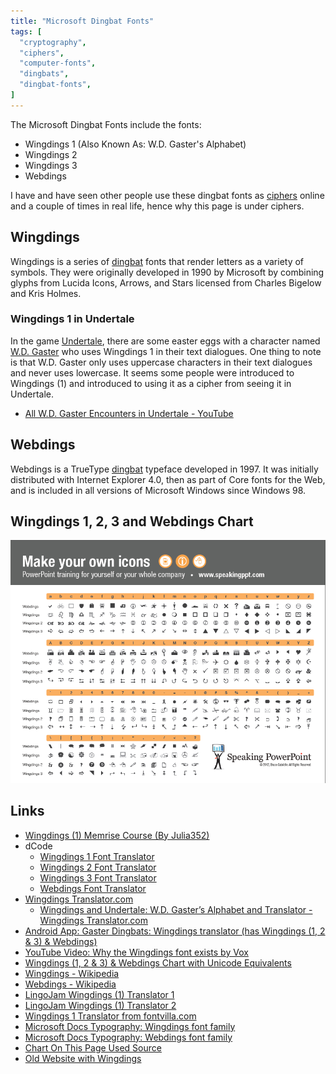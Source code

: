 ```yaml
---
title: "Microsoft Dingbat Fonts"
tags: [
  "cryptography",
  "ciphers",
  "computer-fonts",
  "dingbats",
  "dingbat-fonts",
]
---
```


The Microsoft Dingbat Fonts include the fonts:
- Wingdings 1 (Also Known As: W.D. Gaster's Alphabet)
- Wingdings 2
- Wingdings 3
- Webdings

I have and have seen other people use these dingbat fonts as [ciphers](_index.md) online and a couple of times in real life, hence why this page is under ciphers.

## Wingdings

Wingdings is a series of [dingbat](https://en.wikipedia.org/wiki/Dingbat) fonts that render letters as a variety of symbols. They were originally developed in 1990 by Microsoft by combining glyphs from Lucida Icons, Arrows, and Stars licensed from Charles Bigelow and Kris Holmes.

### Wingdings 1 in Undertale

In the game [Undertale](https://undertale.com/about/), there are some easter eggs with a character named [W.D. Gaster](https://undertale.fandom.com/wiki/W._D._Gaster) who uses Wingdings 1 in their text dialogues. One thing to note is that W.D. Gaster only uses uppercase characters in their text dialogues and never uses lowercase. It seems some people were introduced to Wingdings (1) and introduced to using it as a cipher from seeing it in Undertale. 

- [All W.D. Gaster Encounters in Undertale - YouTube](https://youtube.com/watch?v=3C1cvPaaoiU)

## Webdings

Webdings is a TrueType [dingbat](https://en.wikipedia.org/wiki/Dingbat) typeface developed in 1997. It was initially distributed with Internet Explorer 4.0, then as part of Core fonts for the Web, and is included in all versions of Microsoft Windows since Windows 98.

## Wingdings 1, 2, 3 and Webdings Chart

![Wingdings 1, 2, 3 and Webdings Chart Image](/images/wingdings-chart.png)

<!--
Use TTF files for characters in character column in each table

## Tables

### Wingdings 1 Table

| Character | Wingdings 1 Character | Wingdings 1 Character Image | Unicode Equivalent |
|-|-|-|-|

### Wingdings 2 Table

| Character | Wingdings 2 Character | Wingdings 2 Character Image | Unicode Equivalent | |-|-|-|-|

### Wingdings 3 Table

| Character | Wingdings 3 Character | Wingdings 3 Character Image | Unicode Equivalent |
|-|-|-|-|

### Webdings Table

| Character | Webdings Character | Webdings Character Image | Unicode Equivalent |
|-|-|-|-|
-->

## Links
- [Wingdings (1) Memrise Course (By Julia352)](https://app.memrise.com/course/914939/wingdings/)
- dCode
  - [Wingdings 1 Font Translator](https://www.dcode.fr/wingdings-font)
  - [Wingdings 2 Font Translator](https://www.dcode.fr/wingdings-2-font)
  - [Wingdings 3 Font Translator](https://www.dcode.fr/wingdings-3-font)
  - [Webdings Font Translator](https://www.dcode.fr/webdings-font)
- [Wingdings Translator.com](https://wingdingstranslator.com/)
  - [Wingdings and Undertale: W.D. Gaster’s Alphabet and Translator - Wingdings Translator.com](https://wingdingstranslator.com/undertale/)
- [Android App: Gaster Dingbats: Wingdings translator (has Wingdings (1, 2 & 3) & Webdings)](https://play.google.com/store/apps/details?id=net.blackenvelope.write.dingbats)
- [YouTube Video: Why the Wingdings font exists by Vox](https://youtu.be/JdKV1L1DJHc)
- [Wingdings (1, 2 & 3) & Webdings Chart with Unicode Equivalents](http://www.alanwood.net/demos/wingdings.html) <!-- Used to make charts-->
- [Wingdings - Wikipedia](https://en.wikipedia.org/wiki/Wingdings)
- [Webdings - Wikipedia](https://en.wikipedia.org/wiki/Webdings)
- [LingoJam Wingdings (1) Translator 1](https://lingojam.com/WingDing)
- [LingoJam Wingdings (1) Translator 2](https://lingojam.com/WingdingsTranslator)
- [Wingdings 1 Translator from fontvilla.com](https://fontvilla.com/wingdings-translator/)
- [Microsoft Docs Typography: Wingdings font family](https://learn.microsoft.com/en-us/typography/font-list/wingdings)
- [Microsoft Docs Typography: Webdings font family](https://docs.microsoft.com/en-us/typography/font-list/webdings)
- [Chart On This Page Used Source](http://speakingppt.com/finally-a-printable-character-map-of-the-wingdings-fonts/)
- [Old Website with Wingdings](http://copleys.com/wingdings/)
